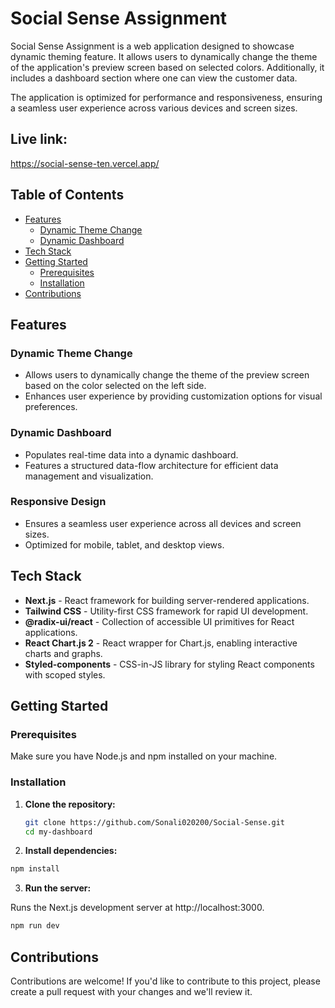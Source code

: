 # Social Sense Assignment

Social Sense Assignment is a web application designed to showcase dynamic theming feature. It allows users to dynamically change the theme of the application's preview screen based on selected colors. Additionally, it includes a dashboard section where one can view the customer data.

The application is optimized for performance and responsiveness, ensuring a seamless user experience across various devices and screen sizes.


## Live link:
https://social-sense-ten.vercel.app/


## Table of Contents

- [Features](#features)
  - [Dynamic Theme Change](#dynamic-theme-change)
  - [Dynamic Dashboard](#dynamic-dashboard)
- [Tech Stack](#tech-stack)
- [Getting Started](#getting-started)
  - [Prerequisites](#prerequisites)
  - [Installation](#installation)
- [Contributions](#contributions)


## Features

### Dynamic Theme Change

- Allows users to dynamically change the theme of the preview screen based on the color selected on the left side.
- Enhances user experience by providing customization options for visual preferences.

### Dynamic Dashboard

- Populates real-time data into a dynamic dashboard.
- Features a structured data-flow architecture for efficient data management and visualization.

### Responsive Design

- Ensures a seamless user experience across all devices and screen sizes.
- Optimized for mobile, tablet, and desktop views.


## Tech Stack

- **Next.js** - React framework for building server-rendered applications.
- **Tailwind CSS** - Utility-first CSS framework for rapid UI development.
- **@radix-ui/react** - Collection of accessible UI primitives for React applications.
- **React Chart.js 2** - React wrapper for Chart.js, enabling interactive charts and graphs.
- **Styled-components** - CSS-in-JS library for styling React components with scoped styles.



## Getting Started

### Prerequisites

Make sure you have Node.js and npm installed on your machine.

### Installation

1. **Clone the repository:**

   ```bash
   git clone https://github.com/Sonali020200/Social-Sense.git
   cd my-dashboard
   ```

2. **Install dependencies:**

```bash
npm install
```

3. **Run the server:**

Runs the Next.js development server at http://localhost:3000.

```bash
npm run dev
```


## Contributions

Contributions are welcome! If you'd like to contribute to this project, please create a pull request with your changes and we'll review it.